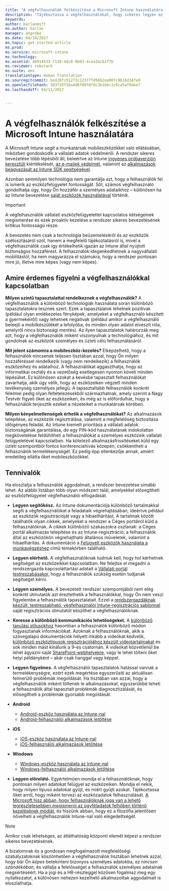```yaml
---
title: "A végfelhasználók felkészítése a Microsoft Intune használatára | Microsoft Intune"
description: "Tájékoztassa a végfelhasználókat, hogy sikeres legyen az Intune bevezetése."
keywords: 
author: barlanmsft
ms.author: barlan
manager: angrobe
ms.date: 04/10/2017
ms.topic: get-started-article
ms.prod: 
ms.service: microsoft-intune
ms.technology: 
ms.assetid: 48914533-f138-4dc0-8b93-4cea3ac61f7b
ms.reviewer: robstack
ms.suite: ems
translationtype: Human Translation
ms.sourcegitcommit: bed28fc91271c12377f45662aa00fc9616d16fe8
ms.openlocfilehash: 3d3f35f38a4d6f09f8fdc3e1bbc1c6ca5af6bbe7
ms.lasthandoff: 04/11/2017


---
```


# <a name="how-to-educate-your-end-users-about-microsoft-intune"></a>A végfelhasználók felkészítése a Microsoft Intune használatára

A Microsoft Intune segít a munkatársak mobileszközökkel való ellátásában, miközben gondoskodik a vállalati adatok védelméről. A rendszer sikeres bevezetése több lépésből áll, beleértve az Intune [ingyenes próbaverzión keresztüli](/Intune/Understand/mobile-device-management-trial-guide-microsoft-intune.md) kiértékelését, [az e-mailek védelmét](https://docs.microsoft.com/intune/understand-explore/common-ways-to-use-intune#protecting-your-on-premises-email-and-data-so-it-can-be-safely-accessed-by-mobile-devices), valamint az [alkalmazások beágyazását az Intune SDK segítségével](/intune/develop/intune-app-sdk.md).

Azonban semmilyen technológia nem garantálja azt, hogy a felhasználók fel is ismerik az eszközfelügyelet fontosságát. Sőt, számos végfelhasználó gondolhatja úgy, hogy Ön hozzáfér a személyes adataikhoz – különösen ha az Intune bevezetése [saját eszközök használatával](/enterprise-mobility-security/solutions/byod-design-considerations-guide.md) történik.

> [!Important]
> A végfelhasználók vállalati eszközfelügyelettel kapcsolatos kétségeinek megismerése és ezek proaktív kezelése a rendszer sikeres bevezetésének kritikus fontosságú része.

A bevezetés nem csak a technológia beüzemeléséről és az eszközök szétosztásáról szól, hanem a megfelelő tájékoztatásról is, mivel a végfelhasználók csak így értékelhetik igazán az Intune által nyújtott biztonságos hozzáférést. A felhasználók idegenkedhetnek a nagyvállalati mobilitástól, ha nem magyarázza el számukra, hogy a rendszer pontosan mire jó, illetve mire képes (vagy nem képes).

## <a name="things-to-consider-about-your-end-users"></a>Amire érdemes figyelni a végfelhasználókkal kapcsolatban

__Milyen szintű tapasztalattal rendelkeznek a végfelhasználók?__ A végfelhasználók a különböző technológiák használata során különböző tapasztalatokra tesznek szert. Ezek a tapasztalatok lehetnek pozitívak (például olyan emlékezetes fényképek, amelyeket a végfelhasználó készített a gyermekeiről) vagy lehetnek negatívak (például amikor a végfelhasználó beleejti a mobilkészülékét a lefolyóba, és minden olyan adatot elveszít róla, amelyről nincs biztonsági mentés). Az ilyen tapasztalatok határozzák meg azt, hogy a végfelhasználók miként viszonyulnak a technológiához, és mit gondolnak az eszközök személyes és üzleti célú felhasználásáról.

__Mit jelent számomra a mobileszköz-kezelés?__ Elképzelhető, hogy a felhasználók nincsenek teljesen tisztában azzal, hogy Ön milyen hozzáféréssel rendelkezik (vagy nem rendelkezik) a felhasználók eszközeihez és adataihoz. A felhasználókat aggaszthatja, hogy az informatikai osztály és a vezetőség esetlegesen nyomon követi minden lépésüket. Ez különösen azokat a kevésbé tapasztalt felhasználókat zavarhatja, akik úgy vélik, hogy az eszközeiken végzett minden tevékenység személyes jellegű. A tapasztaltabb felhasználók konkrét félelmei pedig olyan feltételezésekből származhatnak, amely szerint a Nagy Testvér figyeli őket az eszközeiken, és még az is előfordulhat, hogy a felhasználók terjesztik ezeket a nézeteiket a munkatársak körében.

__Milyen kényelmetlenségek érhetik a végfelhasználókat?__ Az alkalmazások telepítése, az eszközök regisztrálása, valamint a megfelelőség biztosítása időigényes feladat. Az Intune kiemelt prioritása a vállalati adatok biztonságának garantálása, de egy PIN-kód használatának indokolatlan megkövetelése feldühítheti a felhasználókat a személyes eszközeik vállalati felügyeletével kapcsolatban. Ha kötelező alkalmazásfrissítéseket küld egy üzleti szempontból fontos konferenciahívás közepén, csökkentheti a felhasználók termelékenységét. Ez pedig épp ellenkezője annak, amiért eredetileg ellátta őket mobileszközökkel.

## <a name="things-you-should-do"></a>Tennivalók

Ha eloszlatja a felhasználók aggodalmait, a rendszer bevezetése simább lehet. Az alábbi listában több olyan módszert talál, amelyekkel elősegítheti az eszközfelügyelet végfelhasználói elfogadását.

* __Legyen segítőkész.__ Az Intune dokumentációja különböző tartalmakkal segíti a végfelhasználókat a feladataik végrehajtásában, ideértve például az eszközök regisztrációját vagy a hibaelhárítást. A tartalmak között találhatók olyan cikkek, amelyeket a rendszer a Céges portálról küld a felhasználóknak. A cikkek különböző szakaszokra oszlanak: a Céges portál alkalmazás telepítése és az Intune-regisztráció; a felhasználók által az eszközökön végrehajtható általános műveletek, valamint a hibaelhárítás. A dokumentáció a [Felügyelt eszközök használata a munkavégzéshez](/Intune/EndUser/use-managed-devices-to-get-work-done) című témakörben található.

* __Legyen elérhető.__ A végfelhasználóknak tudniuk kell, hogy hol kérhetnek segítséget az eszközeikkel kapcsolatban. Ne felejtse el megadni a rendszergazda kapcsolattartási adatait a [Vállalati portál testreszabásakor](/Intune/get-started/start-with-a-paid-subscription-to-microsoft-intune-step-7), hogy a felhasználók szükség esetén tudjanak segítséget kérni.

* __Legyen személyes.__ A bevezetett rendszer szempontjából nem elég konkrét útmutatók azt éreztethetik a felhasználókkal, hogy Ön nem veszi figyelembe a felhasználók tapasztalatait. Ezzel a [rendszergazdáknak készült, testreszabható, végfelhasználói Intune-regisztrációs sablonnal](https://gallery.technet.microsoft.com/office/Intune-End-User-Enrollment-3a0c9b0c) saját regisztrációs útmutatót készíthet a végfelhasználóknak.

* __Keresse a különböző kommunikációs lehetőségeket.__ A [különböző tanulási stílusokhoz](http://www.umassd.edu/dss/resources/facultystaff/howtoteachandaccommodate/howtoaccommodatedifferentlearningstyles/) hasonlóan a felhasználók különböző módon fogyasztanak információkat. Azoknak a felhasználóknak, akik a szövegalapú dokumentációk helyett inkább a videókat kedvelik, [különböző eszköztípusok regisztrációjához készült videotartalmakat](https://channel9.msdn.com/Series/IntuneEnrollment) és sok minden mást kínálunk a 9-es csatornán. A videókat közvetlenül be lehet ágyazni saját [SharePoint-webhelyekre](https://support.office.com/article/Embed-a-video-from-Office-365-Video-59e19984-c34e-4be8-889b-f6fa93910581), vagy le lehet tölteni őket helyi példányként – akár csak hanggal vagy képpel.

* __Legyen figyelmes.__ A végfelhasználói tapasztalatok hatással vannak a termelékenységre, ezért ezek megértése egyszerűsíti az aktuálisan felmerülő problémák megoldását. Ha tisztában van azzal, hogy a végfelhasználók miként töltenek le alkalmazásokat, egyszerűbbé teheti a felhasználók által tapasztalt problémák diagnosztizálását, és elősegítheti a problémák gyorsabb megoldását.

* **Android**
  * [Android-eszköz használata az Intune-nal](https://docs.microsoft.com/Intune/EndUser/using-your-android-device-with-intune)
  * [Android-felhasználói alkalmazások letöltése](how-your-android-users-get-their-apps.md)

* **iOS**
  * [iOS-eszköz használata az Intune-nal](https://docs.microsoft.com/Intune/EndUser/using-your-ios-device-with-intune)
  * [iOS-felhasználói alkalmazások letöltése](how-your-ios-users-get-their-apps.md)

* **Windows**
  * [Windows-eszköz használata az Intune-nal](https://docs.microsoft.com/Intune/EndUser/using-your-windows-device-with-intune)
  * [Windows-felhasználói alkalmazások letöltése](how-your-windows-users-get-their-apps.md)

* __Legyen előrelátó.__ Egyértelműen mondja el a felhasználóknak, hogy pontosan milyen adatokat felügyel az eszközeiken. Mondja el nekik, hogy milyen típusú adatokat gyűjt, és miért gyűjti azokat. Tájékoztassa őket arról, hogy miként tervezi az eszközadatok felhasználását. [A Microsoft hisz abban, hogy felhasználóknak joga van a lehető legrészletesebben megismerni az ügyféladatok felhőben történő kezelésének módját](https://www.microsoft.com/trustcenter/about/transparency), és hiszünk abban, hogy ez a filozófia jelentősen növelheti a végfelhasználók Intune-nal való elégedettségét.

>[!Note]
> Amikor csak lehetséges, az átláthatóság központi elemét képezi a rendszer sikeres bevezetésének.

A bizalomnak és a gondosan megfogalmazott megfelelőségi szabályzatoknak köszönhetően a végfelhasználók tisztában lehetnek azzal, hogy bár Ön *képes* betekinteni bizonyos személyes adatokba, ez *nincsen szándékában*, és vállalja a felelősséget a felhasználók személyes adatainak megsértéséért. Ha a jogi és a HR-részleggel közösen fogalmaz meg egy nyilatkozatot, a különösen nehezen kezelhető alkalmazottak aggodalmait is eloszlathatja.

